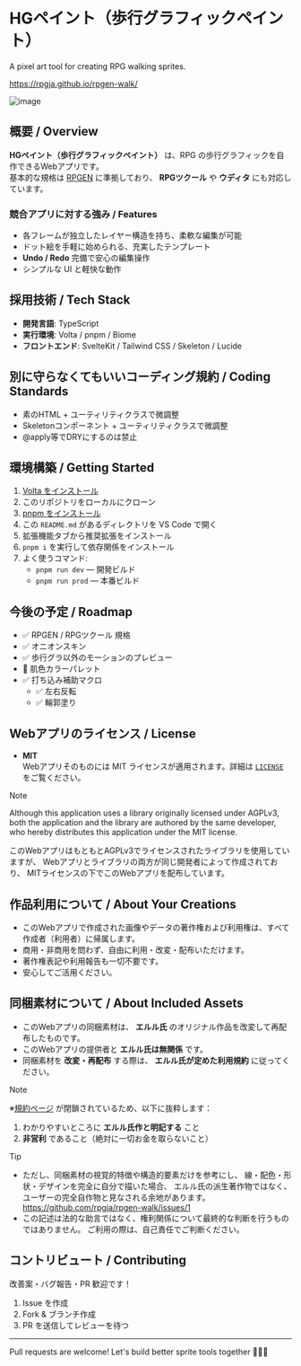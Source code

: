 # HGペイント（歩行グラフィックペイント）

A pixel art tool for creating RPG walking sprites.

https://rpgja.github.io/rpgen-walk/

![image](https://github.com/user-attachments/assets/8705c4d1-8a57-4092-b74c-1bffe0335935)


## 概要 / Overview

**HGペイント（歩行グラフィックペイント）** は、RPG の歩行グラフィックを自作できるWebアプリです。  
基本的な規格は [RPGEN](https://rpgen.org/) に準拠しており、 **RPGツクール** や **ウディタ** にも対応しています。

### 競合アプリに対する強み / Features

- 各フレームが独立したレイヤー構造を持ち、柔軟な編集が可能
- ドット絵を手軽に始められる、充実したテンプレート
- **Undo / Redo** 完備で安心の編集操作
- シンプルな UI と軽快な動作

## 採用技術 / Tech Stack

- **開発言語**: TypeScript  
- **実行環境**: Volta / pnpm / Biome  
- **フロントエンド**: SvelteKit / Tailwind CSS / Skeleton / Lucide

## 別に守らなくてもいいコーディング規約 / Coding Standards

- 素のHTML + ユーティリティクラスで微調整
- Skeletonコンポーネント + ユーティリティクラスで微調整
- @apply等でDRYにするのは禁止

## 環境構築 / Getting Started

1. [Volta をインストール](https://docs.volta.sh/guide/getting-started)
2. このリポジトリをローカルにクローン
3. [pnpm をインストール](https://pnpm.io/ja/installation)
4. この `README.md` があるディレクトリを VS Code で開く
5. 拡張機能タブから推奨拡張をインストール
7. `pnpm i` を実行して依存関係をインストール
8. よく使うコマンド:
   - `pnpm run dev` — 開発ビルド
   - `pnpm run prod` — 本番ビルド

## 今後の予定 / Roadmap

- ✅ RPGEN / RPGツクール 規格
- ✅ オニオンスキン
- ✅ 歩行グラ以外のモーションのプレビュー
- 🚧 肌色カラーパレット
- ✅ 打ち込み補助マクロ
  - ✅ 左右反転
  - ✅ 輪郭塗り

## Webアプリのライセンス / License

- **MIT**  
  Webアプリそのものには MIT ライセンスが適用されます。詳細は [`LICENSE`](./LICENSE) をご覧ください。

> [!NOTE]
> Although this application uses a library originally licensed under AGPLv3,
> both the application and the library are authored by the same developer,
> who hereby distributes this application under the MIT license.
> 
> このWebアプリはもともとAGPLv3でライセンスされたライブラリを使用していますが、
> Webアプリとライブラリの両方が同じ開発者によって作成されており、
> MITライセンスの下でこのWebアプリを配布しています。

## 作品利用について / About Your Creations

- このWebアプリで作成された画像やデータの著作権および利用権は、すべて作成者（利用者）に帰属します。
- 商用・非商用を問わず、自由に利用・改変・配布いただけます。
- 著作権表記や利用報告も一切不要です。
- 安心してご活用ください。

## 同梱素材について / About Included Assets

- このWebアプリの同梱素材は、 **エルル氏** のオリジナル作品を改変して再配布したものです。
- このWebアプリの提供者と **エルル氏は無関係** です。
- 同梱素材を **改変・再配布** する際は、 **エルル氏が定めた利用規約** に従ってください。

> [!NOTE]
> ※[規約ページ](http://erl.hatenablog.jp/entry/readme-using) が閉鎖されているため、以下に抜粋します：
> 1. わかりやすいところに **エルル氏作と明記する** こと
> 2.  **非営利** であること（絶対に一切お金を取らないこと）

> [!TIP]
> - ただし、同梱素材の視覚的特徴や構造的要素だけを参考にし、
> 線・配色・形状・デザインを完全に自分で描いた場合、
> エルル氏の派生著作物ではなく、
> ユーザーの完全自作物と見なされる余地があります。https://github.com/rpgja/rpgen-walk/issues/1
> - この記述は法的な助言ではなく、権利関係について最終的な判断を行うものではありません。
> ご利用の際は、自己責任でご判断ください。

## コントリビュート / Contributing

改善案・バグ報告・PR 歓迎です！

1. Issue を作成
2. Fork & ブランチ作成
3. PR を送信してレビューを待つ

---

Pull requests are welcome! Let's build better sprite tools together 🧙‍♀️✨
